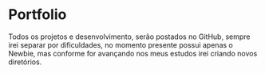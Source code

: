 # Portfolio
Todos os projetos e desenvolvimento, serão postados no GitHub, sempre irei separar por dificuldades, no momento presente possui apenas o Newbie, mas conforme for avançando nos meus estudos irei criando novos diretórios.
